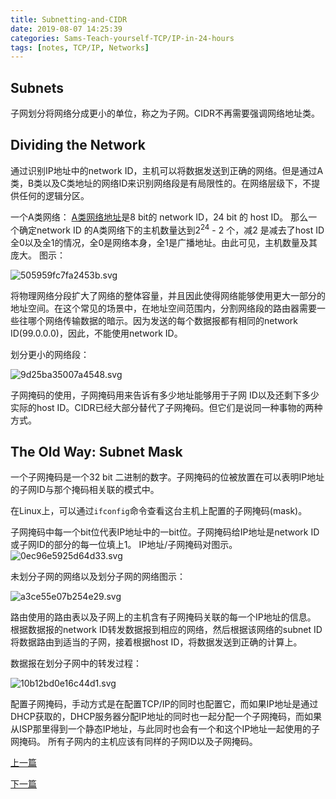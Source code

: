```yaml
---
title: Subnetting-and-CIDR
date: 2019-08-07 14:25:39
categories: Sams-Teach-yourself-TCP/IP-in-24-hours
tags: [notes, TCP/IP, Networks]
---
```


## Subnets

子网划分将网络分成更小的单位，称之为子网。CIDR不再需要强调网络地址类。

## Dividing the Network

通过识别IP地址中的network ID，主机可以将数据发送到正确的网络。但是通过A类，B类以及C类地址的网络ID来识别网络段是有局限性的。在网络层级下，不提供任何的逻辑分区。

一个A类网络：
[A类网络地址](/The-Internet-Layer/#Internet-Protocol)是8 bit的 network ID，24 bit 的 host ID。
那么一个确定network ID 的A类网络下的主机数量达到2<sup>24</sup> - 2 个，减2 是减去了host ID全0以及全1的情况，全0是网络本身，全1是广播地址。由此可见，主机数量及其庞大。
图示：

![505959fc7fa2453b.svg](https://i.quantuminit.com/505959fc7fa2453b.svg)

将物理网络分段扩大了网络的整体容量，并且因此使得网络能够使用更大一部分的地址空间。在这个常见的场景中，在地址空间范围内，分割网络段的路由器需要一些往哪个网络传输数据的暗示。因为发送的每个数据报都有相同的network ID(99.0.0.0)，因此，不能使用network ID。

划分更小的网络段：

![9d25ba35007a4548.svg](https://i.quantuminit.com/9d25ba35007a4548.svg)

子网掩码的使用，子网掩码用来告诉有多少地址能够用于子网 ID以及还剩下多少实际的host ID。CIDR已经大部分替代了子网掩码。但它们是说同一种事物的两种方式。

## The Old Way: Subnet Mask

一个子网掩码是一个32 bit 二进制的数字。子网掩码的位被放置在可以表明IP地址的子网ID与那个掩码相关联的模式中。

在Linux上，可以通过`ifconfig`命令查看这台主机上配置的子网掩码(mask)。

子网掩码中每一个bit位代表IP地址中的一bit位。子网掩码给IP地址是network ID或子网ID的部分的每一位填上1。
IP地址/子网掩码对图示。
![0ec96e5925d64d33.svg](https://i.quantuminit.com/0ec96e5925d64d33.svg)

未划分子网的网络以及划分子网的网络图示：

![a3ce55e07b254e29.svg](https://i.quantuminit.com/a3ce55e07b254e29.svg)

路由使用的路由表以及子网上的主机含有子网掩码关联的每一个IP地址的信息。
根据数据报的network ID转发数据报到相应的网络，然后根据该网络的subnet ID将数据路由到适当的子网，接着根据host ID，将数据发送到正确的计算上。

数据报在划分子网中的转发过程：

![10b12bd0e16c44d1.svg](https://i.quantuminit.com/10b12bd0e16c44d1.svg)

配置子网掩码，手动方式是在配置TCP/IP的同时也配置它，而如果IP地址是通过DHCP获取的，DHCP服务器分配IP地址的同时也一起分配一个子网掩码，而如果从ISP那里得到一个静态IP地址，与此同时也会有一个和这个IP地址一起使用的子网掩码。
所有子网内的主机应该有同样的子网ID以及子网掩码。



[上一篇](/The-Internet-Layer)

[下一篇](/The-Transport-Layer)
